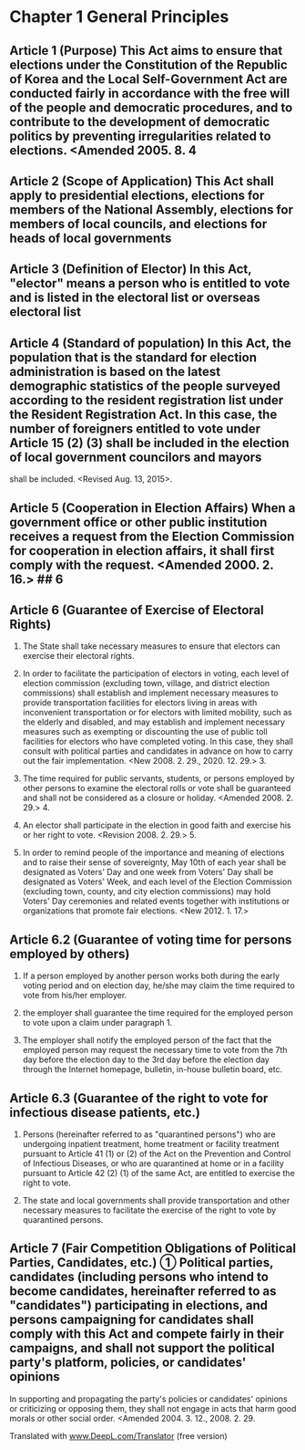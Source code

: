 # Chapter 1 General Principles

## Article 1 (Purpose) This Act aims to ensure that elections under the Constitution of the Republic of Korea and the Local Self-Government Act are conducted fairly in accordance with the free will of the people and democratic procedures, and to contribute to the development of democratic politics by preventing irregularities related to elections. <Amended 2005. 8. 4

## Article 2 (Scope of Application) This Act shall apply to presidential elections, elections for members of the National Assembly, elections for members of local councils, and elections for heads of local governments

## Article 3 (Definition of Elector) In this Act, "elector" means a person who is entitled to vote and is listed in the electoral list or overseas electoral list

## Article 4 (Standard of population) In this Act, the population that is the standard for election administration is based on the latest demographic statistics of the people surveyed according to the resident registration list under the Resident Registration Act. In this case, the number of foreigners entitled to vote under Article 15 (2) (3) shall be included in the election of local government councilors and mayors

shall be included. <Revised Aug. 13, 2015>.

## Article 5 (Cooperation in Election Affairs) When a government office or other public institution receives a request from the Election Commission for cooperation in election affairs, it shall first comply with the request. <Amended 2000. 2. 16.> ## 6

## Article 6 (Guarantee of Exercise of Electoral Rights)

1. The State shall take necessary measures to ensure that electors can exercise their electoral rights.

2. In order to facilitate the participation of electors in voting, each level of election commission (excluding town, village, and district election commissions) shall establish and implement necessary measures to provide transportation facilities for electors living in areas with inconvenient transportation or for electors with limited mobility, such as the elderly and disabled, and may establish and implement necessary measures such as exempting or discounting the use of public toll facilities for electors who have completed voting. In this case, they shall consult with political parties and candidates in advance on how to carry out the fair implementation. <New 2008. 2. 29., 2020. 12. 29.> 3.

3. The time required for public servants, students, or persons employed by other persons to examine the electoral rolls or vote shall be guaranteed and shall not be considered as a closure or holiday. <Amended 2008. 2. 29.> 4.

4. An elector shall participate in the election in good faith and exercise his or her right to vote. <Revision 2008. 2. 29.> 5.

5. In order to remind people of the importance and meaning of elections and to raise their sense of sovereignty, May 10th of each year shall be designated as Voters' Day and one week from Voters' Day shall be designated as Voters' Week, and each level of the Election Commission (excluding town, county, and city election commissions) may hold Voters' Day ceremonies and related events together with institutions or organizations that promote fair elections. <New 2012. 1. 17.>

## Article 6.2 (Guarantee of voting time for persons employed by others)

1. If a person employed by another person works both during the early voting period and on election day, he/she may claim the time required to vote from his/her employer.

2. the employer shall guarantee the time required for the employed person to vote upon a claim under paragraph 1.

3. The employer shall notify the employed person of the fact that the employed person may request the necessary time to vote from the 7th day before the election day to the 3rd day before the election day through the Internet homepage, bulletin, in-house bulletin board, etc.

## Article 6.3 (Guarantee of the right to vote for infectious disease patients, etc.)

1. Persons (hereinafter referred to as "quarantined persons") who are undergoing inpatient treatment, home treatment or facility treatment pursuant to Article 41 (1) or (2) of the Act on the Prevention and Control of Infectious Diseases, or who are quarantined at home or in a facility pursuant to Article 42 (2) (1) of the same Act, are entitled to exercise the right to vote.

2. The state and local governments shall provide transportation and other necessary measures to facilitate the exercise of the right to vote by quarantined persons.

## Article 7 (Fair Competition Obligations of Political Parties, Candidates, etc.) ① Political parties, candidates (including persons who intend to become candidates, hereinafter referred to as "candidates") participating in elections, and persons campaigning for candidates shall comply with this Act and compete fairly in their campaigns, and shall not support the political party's platform, policies, or candidates' opinions

In supporting and propagating the party's policies or candidates' opinions or criticizing or opposing them, they shall not engage in acts that harm good morals or other social order. <Amended 2004. 3. 12., 2008. 2. 29.

Translated with www.DeepL.com/Translator (free version)
